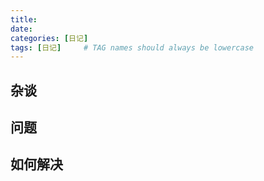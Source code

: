 ```yaml
---
title: 
date: 
categories: [日记]
tags: [日记]     # TAG names should always be lowercase
---
```


## 杂谈

## 问题

## 如何解决
